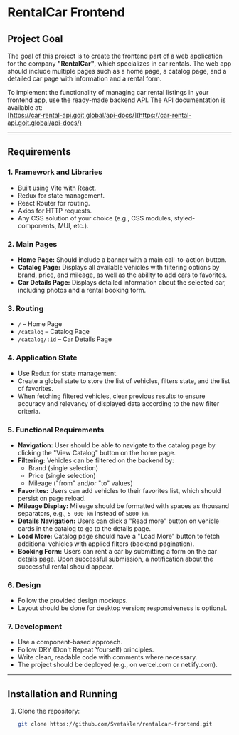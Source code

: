 # RentalCar Frontend

## Project Goal

The goal of this project is to create the frontend part of a web application for the company **"RentalCar"**, which specializes in car rentals. The web app should include multiple pages such as a home page, a catalog page, and a detailed car page with information and a rental form.

To implement the functionality of managing car rental listings in your frontend app, use the ready-made backend API. The API documentation is available at:  
[https://car-rental-api.goit.global/api-docs/](https://car-rental-api.goit.global/api-docs/)

---

## Requirements

### 1. Framework and Libraries

- Built using Vite with React.
- Redux for state management.
- React Router for routing.
- Axios for HTTP requests.
- Any CSS solution of your choice (e.g., CSS modules, styled-components, MUI, etc.).

### 2. Main Pages

- **Home Page:** Should include a banner with a main call-to-action button.
- **Catalog Page:** Displays all available vehicles with filtering options by brand, price, and mileage, as well as the ability to add cars to favorites.
- **Car Details Page:** Displays detailed information about the selected car, including photos and a rental booking form.

### 3. Routing

- `/` – Home Page
- `/catalog` – Catalog Page
- `/catalog/:id` – Car Details Page

### 4. Application State

- Use Redux for state management.
- Create a global state to store the list of vehicles, filters state, and the list of favorites.
- When fetching filtered vehicles, clear previous results to ensure accuracy and relevancy of displayed data according to the new filter criteria.

### 5. Functional Requirements

- **Navigation:** User should be able to navigate to the catalog page by clicking the "View Catalog" button on the home page.
- **Filtering:** Vehicles can be filtered on the backend by:
  - Brand (single selection)
  - Price (single selection)
  - Mileage ("from" and/or "to" values)
- **Favorites:** Users can add vehicles to their favorites list, which should persist on page reload.
- **Mileage Display:** Mileage should be formatted with spaces as thousand separators, e.g., `5 000 km` instead of `5000 km`.
- **Details Navigation:** Users can click a "Read more" button on vehicle cards in the catalog to go to the details page.
- **Load More:** Catalog page should have a "Load More" button to fetch additional vehicles with applied filters (backend pagination).
- **Booking Form:** Users can rent a car by submitting a form on the car details page. Upon successful submission, a notification about the successful rental should appear.

### 6. Design

- Follow the provided design mockups.
- Layout should be done for desktop version; responsiveness is optional.

### 7. Development

- Use a component-based approach.
- Follow DRY (Don't Repeat Yourself) principles.
- Write clean, readable code with comments where necessary.
- The project should be deployed (e.g., on vercel.com or netlify.com).

---

## Installation and Running

1. Clone the repository:
   ```bash
   git clone https://github.com/Svetakler/rentalcar-frontend.git
   ```
